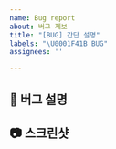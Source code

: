 ```yaml
---
name: Bug report
about: 버그 제보
title: "[BUG] 간단 설명"
labels: "\U0001F41B BUG"
assignees: ''

---
```


## 🚨 버그 설명

<!-- 어떤 상황에서 + 어떤 결과가 발생했는지 알려주세요 -->

## 📷 스크린샷

<!-- 버그 발생 화면 / 관련 요청 네트워크 탭 / 버그 발생시 콘솔 출력 결과 등 -->
